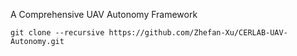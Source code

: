 A Comprehensive UAV Autonomy Framework

```
git clone --recursive https://github.com/Zhefan-Xu/CERLAB-UAV-Autonomy.git
```
